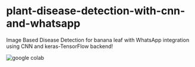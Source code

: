 # plant-disease-detection-with-cnn-and-whatsapp
Image Based Disease Detection for banana leaf with WhatsApp integration using CNN and keras-TensorFlow backend! 

![google colab](https://github.com/soorajpazeekal/plant-disease-detection-with-cnn-and-whatsapp/blob/devlopment/screenshot-poc.gif)
